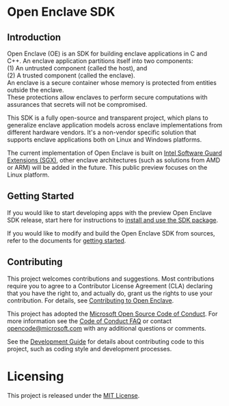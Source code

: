 Open Enclave SDK
================

Introduction
------------

Open Enclave (OE) is an SDK for building enclave applications in C and C++. An
enclave application partitions itself into two components:  
(1) An untrusted component (called the
host), and   
(2) A trusted component (called the enclave).  
  An enclave is a secure container whose memory is protected from entities outside the enclave.   
  These protections allow enclaves to perform secure computations with assurances that
secrets will not be compromised.

This SDK is a fully open-source and transparent project, which plans to generalize enclave application models across 
enclave implementations from different hardware vendors. It's a non-vendor specific solution that supports enclave applications both on
Linux and Windows platforms.

The current implementation of Open Enclave is built on [Intel Software Guard Extensions (SGX)](https://software.intel.com/en-us/sgx), other enclave architectures (such as solutions from AMD or ARM) will be added in the future. This public preview focuses on the Linux platform.


Getting Started
---------------

If you would like to start developing apps with the preview Open Enclave SDK release,
start here for instructions to [install and use the SDK package](docs/GettingStartedDocs/install_oe_sdk.md).

If you would like to modify and build the Open Enclave SDK from sources, refer to
the documents for [getting started](docs/GettingStartedDocs/GettingStarted.md).

Contributing
------------

This project welcomes contributions and suggestions. Most contributions require you to agree to a Contributor License Agreement (CLA) declaring that you have the right to, and actually do, grant us the rights to use your contribution. For details, see [Contributing to Open Enclave](docs/Contributing.md).

This project has adopted the [Microsoft Open Source Code of Conduct](https://opensource.microsoft.com/codeofconduct/).
For more information see the [Code of Conduct FAQ](https://opensource.microsoft.com/codeofconduct/faq/) or
contact [opencode@microsoft.com](mailto:opencode@microsoft.com) with any additional questions or comments.

See the [Development Guide](docs/DevelopmentGuide.md) for details about contributing code to this project, such as coding style and development processes.


Licensing
=========

This project is released under the [MIT License](https://github.com/Microsoft/openenclave/blob/master/LICENSE).
